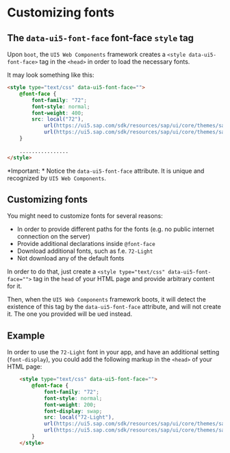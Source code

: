 # Customizing fonts

## The `data-ui5-font-face` font-face `style` tag

Upon `boot`, the `UI5 Web Components` framework creates a `<style data-ui5-font-face>` tag in the `<head>` in order to load the necessary fonts.

It may look something like this:

```html
<style type="text/css" data-ui5-font-face="">
	@font-face {
		font-family: "72";
		font-style: normal;
		font-weight: 400;
		src: local("72"),
			url(https://ui5.sap.com/sdk/resources/sap/ui/core/themes/sap_fiori_3/fonts/72-Regular.woff2?ui5-webcomponents) format("woff2"),
			url(https://ui5.sap.com/sdk/resources/sap/ui/core/themes/sap_fiori_3/fonts/72-Regular.woff?ui5-webcomponents) format("woff");
	}
	
	................
</style>
```

*Important: * Notice the `data-ui5-font-face` attribute. It is unique and recognized by `UI5 Web Components`.

## Customizing fonts

You might need to customize fonts for several reasons: 
 - In order to provide different paths for the fonts (e.g. no public internet connection on the server)
 - Provide additional declarations inside `@font-face`
 - Download additional fonts, such as f.e. `72-Light`
 - Not download any of the default fonts

In order to do that, just create a `<style type="text/css" data-ui5-font-face="">` tag in the `head` of your HTML page and 
provide arbitrary content for it.

Then, when the `UI5 Web Components` framework boots, it will detect the existence of this tag by the `data-ui5-font-face`
attribute, and will not create it. The one you provided will be ued instead.

## Example

In order to use the `72-Light` font in your app, and have an additional setting (`font-display`), you could add the following markup in the `<head>` of your HTML page:

```html
    <style type="text/css" data-ui5-font-face="">
        @font-face {
            font-family: "72";
            font-style: normal;
            font-weight: 200;
            font-display: swap;
            src: local("72-Light"),
            url(https://ui5.sap.com/sdk/resources/sap/ui/core/themes/sap_fiori_3/fonts/72-Light.woff2?ui5-webcomponents) format("woff2"),
            url(https://ui5.sap.com/sdk/resources/sap/ui/core/themes/sap_fiori_3/fonts/72-Light.woff?ui5-webcomponents) format("woff");
        }
    </style>
```
